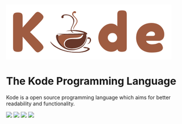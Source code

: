 ![Kode Banner](assets/banner.png)

# The Kode Programming Language

Kode is a open source programming language which aims for better readability and functionality.

![](https://img.shields.io/github/license/Kode-Devs/Kode-Remake)
![](https://img.shields.io/github/contributors/Kode-Devs/Kode-Remake)
![](https://img.shields.io/github/commit-activity/m/Kode-Devs/Kode-Remake)
![](https://img.shields.io/github/last-commit/Kode-Devs/Kode-Remake)